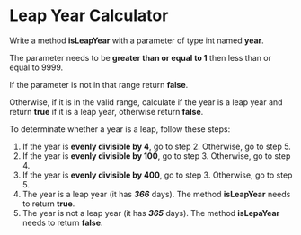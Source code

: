 # Leap Year Calculator

Write a method **isLeapYear** with a parameter of type int named **year**.

The parameter needs to be **greater than or equal to 1** then less than or equal to 9999.

If the parameter is not in that range return **false**.

Otherwise, if it is in the valid range, calculate if the year is a leap year and return **true**
if it is a leap year, otherwise return **false**.

To determinate whether a year is a leap, follow these steps:
1. If the year is **evenly divisible by 4**, go to step 2. Otherwise, go to step 5.
2. If the year is **evenly divisible by 100**, go to step 3. Otherwise, go to step 4.
3. If the year is **evenly divisible by 400**, go to step 3. Otherwise, go to step 5.
4. The year is a leap year (it has ***366*** days). The method **isLeapYear** needs to return **true**.
5. The year is not a leap year (it has ***365*** days). The method **isLepaYear** needs to return **false**.



